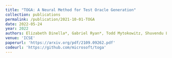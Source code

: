 ```yaml
---
title: "TOGA: A Neural Method for Test Oracle Generation"
collection: publications
permalink: /publication/2021-10-01-TOGA
date: 2022-05-24
year: 2022
authors: Elizabeth Dinella*, Gabriel Ryan*, Todd Mytokowitz, Shuvendu Lahiri 
venue: 'ICSE'
paperurl: 'https://arxiv.org/pdf/2109.09262.pdf'
codeurl: 'https://github.com/microsoft/toga'
---
```

